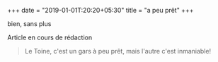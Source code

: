 +++
date = "2019-01-01T:20:20+05:30"
title = "a peu prêt"
+++

bien, sans plus
<!--more-->
Article en cours de rédaction

> Le Toine, c'est un gars à peu prêt, mais l'autre c'est inmaniable!
